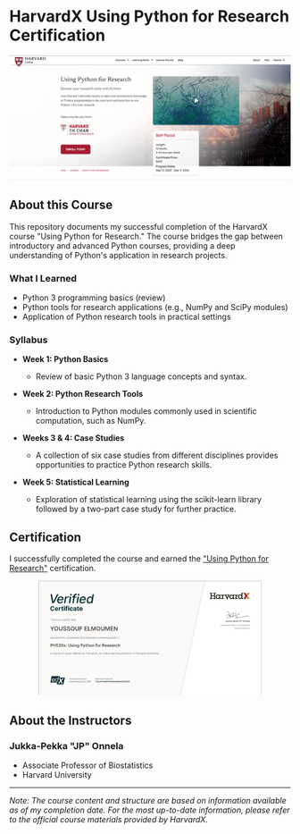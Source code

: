 # HarvardX Using Python for Research Certification


![HarvardX Logo](img/logo.png)

## About this Course

This repository documents my successful completion of the HarvardX course "Using Python for Research." The course bridges the gap between introductory and advanced Python courses, providing a deep understanding of Python's application in research projects.

### What I Learned

- Python 3 programming basics (review)
- Python tools for research applications (e.g., NumPy and SciPy modules)
- Application of Python research tools in practical settings

### Syllabus

- **Week 1: Python Basics**
  - Review of basic Python 3 language concepts and syntax.

- **Week 2: Python Research Tools**
  - Introduction to Python modules commonly used in scientific computation, such as NumPy.

- **Weeks 3 & 4: Case Studies**
  - A collection of six case studies from different disciplines provides opportunities to practice Python research skills.

- **Week 5: Statistical Learning**
  - Exploration of statistical learning using the scikit-learn library followed by a two-part case study for further practice.

## Certification

I successfully completed the course and earned the ["Using Python for Research"](https://courses.edx.org/certificates/131ec972ddd94fb386bd099d387822d7) certification.

<div align="center">
  <img src="img/Certificate.png" alt="Certification" width="400">
</div>

## About the Instructors

### Jukka-Pekka "JP" Onnela
- Associate Professor of Biostatistics
- Harvard University

---

*Note: The course content and structure are based on information available as of my completion date. For the most up-to-date information, please refer to the official course materials provided by HarvardX.*
